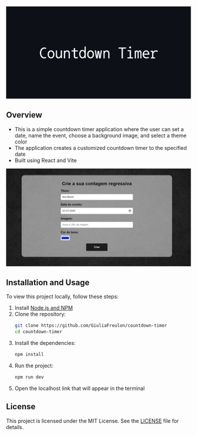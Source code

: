 <p align="center">
  <img src="img/Countdown_Timer_Banner.png" alt="Countdown Timer Banner" />
</p>

## Overview

- This is a simple countdown timer application where the user can set a date, name the event, choose a background image, and select a theme color
- The application creates a customized countdown timer to the specified date
- Built using React and Vite

<p align="center">
  <img src="img/Countdown_Timer_Image.png" alt="Countdown Timer Image" />
</p>

## Installation and Usage

To view this project locally, follow these steps:

1. Install [Node.js and NPM](https://nodejs.org/en/download/package-manager)
2. Clone the repository:
   ```bash
   git clone https://github.com/GiuliaFreulon/countdown-timer
   cd countdown-timer
3. Install the dependencies:
   ```bash
   npm install
4. Run the project:
   ```bash
   npm run dev
5. Open the localhost link that will appear in the terminal

## License

This project is licensed under the MIT License. See the [LICENSE](LICENSE) file for details.
